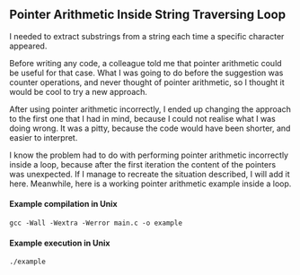 ## Pointer Arithmetic Inside String Traversing Loop

I needed to extract substrings from a string each time a specific character appeared.

Before writing any code, a colleague told me that pointer arithmetic could be useful for that case. What I was going to do before the suggestion was counter operations, and never thought of pointer arithmetic, so I thought it would be cool to try a new approach.

After using pointer arithmetic incorrectly, I ended up changing the approach to the first one that I had in mind, because I could not realise what I was doing wrong. It was a pitty, because the code would have been shorter, and easier to interpret.

I know the problem had to do with performing pointer arithmetic incorrectly inside a loop, because after the first iteration the content of the pointers was unexpected. If I manage to recreate the situation described, I will add it here. Meanwhile, here is a working pointer arithmetic example inside a loop.

#### Example compilation in Unix

```shell
gcc -Wall -Wextra -Werror main.c -o example
```

#### Example execution in Unix

```shell
./example
```
